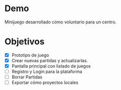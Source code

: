 # Demo
Minijuego desarrollado cómo voluntario para un centro.


# Objetivos
- [X] Prototipo de juego
- [X] Crear nuevas partidas y actualizarlas.
- [X] Pantalla principal con listado de juegos
- [ ] Registro y Login para la plataforma
- [ ] Borrar Partidas
- [ ] Exportar cómo proyectos locales

